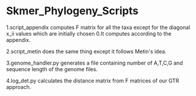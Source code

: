 # Skmer_Phylogeny_Scripts
1.script_appendix computes F matrix for all the taxa except for the diagonal x_ii values which are initially chosen 0.It computes according to the appendix. 

2.script_metin does the same thing except it follows Metin's idea. 

3.genome_handler.py generates a file containing number of A,T,C,G and sequence length of the genome files.

4.log_det.py calculates the distance matrix from F matrices of our GTR approach.

